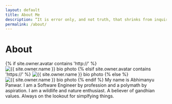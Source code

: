 ```yaml
---
layout: default
title: About Me
description: “It is error only, and not truth, that shrinks from inquiry.“ - Thomas Paine
permalink: /about/
---
```

# About
{% if site.owner.avatar contains 'http://' %}
<img src="{{ site.owner.avatar }}" class="bio-photo" alt="{{ site.owner.name }} bio photo">
{% elsif site.owner.avatar contains 'https://' %}
<img src="{{ site.owner.avatar }}" class="bio-photo" alt="{{ site.owner.name }} bio photo">
{% else %}
<img src="{{ site.url }}/images{{ site.owner.avatar }}" class="bio-photo" alt="{{ site.owner.name }} bio photo">
{% endif %}
My name is Abhimanyu Panwar. I am a Software Engineer by profession and a polymath by aspiration. I am a wildlife and nature enthusiast. A believer of gandhian values. Always on the lookout for simplfying things.
